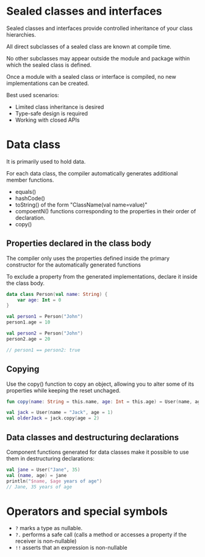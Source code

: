 # Sealed classes and interfaces

Sealed classes and interfaces provide controlled inheritance of your class hierarchies.

All direct subclasses of a sealed class are known at compile time.

No other subclasses may appear outside the module and package within which the sealed class is defined.

Once a module with a sealed class or interface is compiled, no new implementations can be created.

Best used scenarios:
- Limited class inheritance is desired
- Type-safe design is required
- Working with closed APIs


# Data class

It is primarily used to hold data.

For each data class, the compiler automatically generates additional member functions.

- equals()
- hashCode()
- toString() of the form "ClassName(val name=value)"
- compoentN() functions corresponding to the properties in their order of declaration.
- copy()

## Properties declared in the class body

The compiler only uses the properties defined inside the primary constructor for the automatically generated functions

To exclude a property from the generated implementations, declare it inside the class body.

```Kotlin
data class Person(val name: String) {
    var age: Int = 0
}

val person1 = Person("John")
person1.age = 10

val person2 = Person("John")
person2.age = 20

// person1 == person2: true
```

## Copying

Use the copy() function to copy an object, allowing you to alter some of its properties while keeping the reset unchaged.

```Kotlin
fun copy(name: String = this.name, age: Int = this.age) = User(name, age)

val jack = User(name = "Jack", age = 1)
val olderJack = jack.copy(age = 2)
```

## Data classes and destructuring declarations

Component functions generated for data classes make it possible to use them in destructuring declarations:

```Kotlin
val jane = User("Jane", 35)
val (name, age) = jane
println("$name, $age years of age")
// Jane, 35 years of age
```

# Operators and special symbols

- `?` marks a type as nullable.
- `?.` performs a safe call (calls a method or accesses a property if the receiver is non-nullable)
- `!!` asserts that an expression is non-nullable
